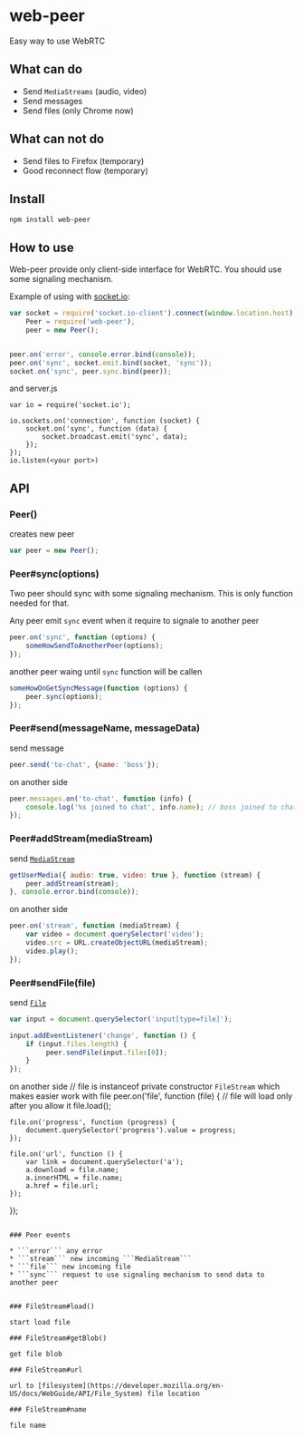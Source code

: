 web-peer
========

Easy way to use WebRTC

## What can do

* Send ```MediaStreams``` (audio, video)
* Send messages
* Send files (only Chrome now)

## What can not do

* Send files to Firefox (temporary)
* Good reconnect flow (temporary)

## Install

    npm install web-peer

## How to use

Web-peer provide only client-side interface for WebRTC. You should use some signaling mechanism.

Example of using with [socket.io](http://socket.io/):

```js
var socket = require('socket.io-client').connect(window.location.host),
    Peer = require('web-peer'),
    peer = new Peer();


peer.on('error', console.error.bind(console));
peer.on('sync', socket.emit.bind(socket, 'sync'));
socket.on('sync', peer.sync.bind(peer));
```

and server.js
```
var io = require('socket.io');

io.sockets.on('connection', function (socket) {
    socket.on('sync', function (data) {
        socket.broadcast.emit('sync', data);
    });
});
io.listen(<your port>)
```


## API


### Peer()

creates new peer

```js
var peer = new Peer();
```

### Peer#sync(options)

Two peer should sync with some signaling mechanism. This is only function needed for that.

Any peer emit ```sync``` event when it require to signale to another peer
```js
peer.on('sync', function (options) {
    someHowSendToAnotherPeer(options);
});
```

another peer waing until ```sync``` function will be callen
```js
someHowOnGetSyncMessage(function (options) {
    peer.sync(options);
});
```

### Peer#send(messageName, messageData)
    
send message
```js
peer.send('to-chat', {name: 'boss'});
```

on another side
```js
peer.messages.on('to-chat', function (info) {
    console.log('%s joined to chat', info.name); // boss joined to chat
});
```

### Peer#addStream(mediaStream)

send [```MediaStream```](https://developer.mozilla.org/en-US/docs/Web/API/MediaStream)
```js
getUserMedia({ audio: true, video: true }, function (stream) {
    peer.addStream(stream);
}, console.error.bind(console));
```

on another side
```js
peer.on('stream', function (mediaStream) {
    var video = document.querySelector('video');
    video.src = URL.createObjectURL(mediaStream);
    video.play();
});
```

### Peer#sendFile(file)
    
send [```File```](https://developer.mozilla.org/en-US/docs/Web/API/File)
```js
var input = document.querySelector('input[type=file]');

input.addEventListener('change', function () {
    if (input.files.length) {
         peer.sendFile(input.files[0]);
    }
});
```

on another side
// file is instanceof private constructor ```FileStream``` which makes easier work with file
peer.on('file', function (file) {
    // file will load only after you allow it
    file.load();

    file.on('progress', function (progress) {
        document.querySelector('progress').value = progress;
    });

    file.on('url', function () {
        var link = document.querySelector('a');
        a.download = file.name;
        a.innerHTML = file.name;
        a.href = file.url;
    });
});
```

### Peer events

* ```error``` any error
* ```stream``` new incoming ```MediaStream```
* ```file``` new incoming file
* ```sync``` request to use signaling mechanism to send data to another peer


### FileStream#load()
    
start load file

### FileStream#getBlob()
    
get file blob

### FileStream#url
    
url to [filesystem](https://developer.mozilla.org/en-US/docs/WebGuide/API/File_System) file location

### FileStream#name
    
file name
